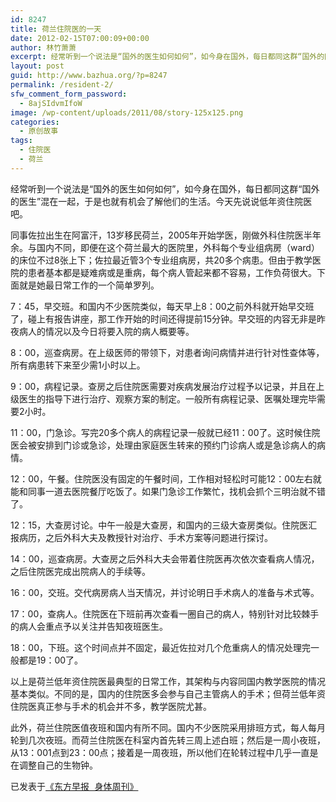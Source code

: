 ```yaml
---
id: 8247
title: 荷兰住院医的一天
date: 2012-02-15T07:00:09+00:00
author: 林竹萧萧
excerpt: 经常听到一个说法是“国外的医生如何如何”，如今身在国外，每日都同这群“国外的医生”混在一起。
layout: post
guid: http://www.bazhua.org/?p=8247
permalink: /resident-2/
sfw_comment_form_password:
  - 8ajSIdvmIfoW
image: /wp-content/uploads/2011/08/story-125x125.png
categories:
  - 原创故事
tags:
  - 住院医
  - 荷兰
---
```

经常听到一个说法是“国外的医生如何如何”，如今身在国外，每日都同这群“国外的医生”混在一起，于是也就有机会了解他们的生活。今天先说说低年资住院医吧。

同事佐拉出生在阿富汗，13岁移民荷兰，2005年开始学医，刚做外科住院医半年余。与国内不同，即便在这个荷兰最大的医院里，外科每个专业组病房（ward）的床位不过8张上下；佐拉最近管3个专业组病房，共20多个病患。但由于教学医院的患者基本都是疑难病或是重病，每个病人管起来都不容易，工作负荷很大。下面就是她最日常工作的一个简单罗列。

7：45，早交班。和国内不少医院类似，每天早上8：00之前外科就开始早交班了，碰上有报告讲座，那工作开始的时间还得提前15分钟。早交班的内容无非是昨夜病人的情况以及今日将要入院的病人概要等。

8：00，巡查病房。在上级医师的带领下，对患者询问病情并进行针对性查体等，所有病患转下来至少需1小时以上。

9：00，病程记录。查房之后住院医需要对疾病发展治疗过程予以记录，并且在上级医生的指导下进行治疗、观察方案的制定。一般所有病程记录、医嘱处理完毕需要2小时。

11：00，门急诊。写完20多个病人的病程记录一般就已经11：00了。这时候住院医会被安排到门诊或急诊，处理由家庭医生转来的预约门诊病人或是急诊病人的病情。

12：00，午餐。住院医没有固定的午餐时间，工作相对轻松时可能12：00左右就能和同事一道去医院餐厅吃饭了。如果门急诊工作繁忙，找机会抓个三明治就不错了。

12：15，大查房讨论。中午一般是大查房，和国内的三级大查房类似。住院医汇报病历，之后外科大夫及教授针对治疗、手术方案等问题进行探讨。

14：00，巡查病房。大查房之后外科大夫会带着住院医再次依次查看病人情况，之后住院医完成出院病人的手续等。

16：00，交班。交代病房病人当天情况，并讨论明日手术病人的准备与术式等。

17：00，查病人。住院医在下班前再次查看一圈自己的病人，特别针对比较棘手的病人会重点予以关注并告知夜班医生。

18：00，下班。这个时间点并不固定，最近佐拉对几个危重病人的情况处理完一般都是19：00了。

以上是荷兰低年资住院医最典型的日常工作，其架构与内容同国内教学医院的情况基本类似。不同的是，国内的住院医多会参与自己主管病人的手术；但荷兰低年资住院医真正参与手术的机会并不多，教学医院尤甚。

此外，荷兰住院医值夜班和国内有所不同。国内不少医院采用排班方式，每人每月轮到几次夜班。而荷兰住院医在科室内首先转三周上述白班；然后是一周小夜班，从13：001点到23：00点；接着是一周夜班，所以他们在轮转过程中几乎一直是在调整自己的生物钟。

<div style="display: none">
  <a href='http://www.yourgetexback.com/' title='how to get your ex girlfriend back'>how to get your ex girlfriend back</a>
</div>

<pre>已发表于<a href="http://www.dfdaily.com/html/8755/2012/2/4/736717.shtml" target="_blank">《东方早报 身体周刊》</a></pre>

<div style="display: none">
  zp8497586rq
</div>

